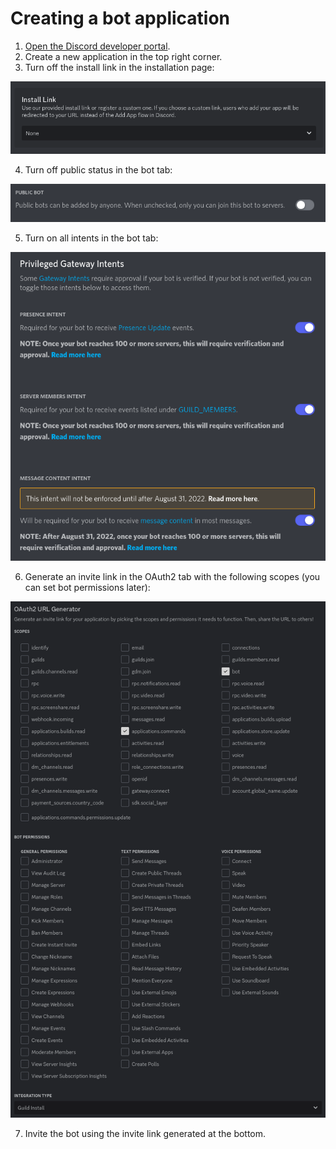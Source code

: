 # Creating a bot application

1. [Open the Discord developer portal](https://discord.com/developers/applications).
2. Create a new application in the top right corner.
3. Turn off the install link in the installation page:

![Install link page](img/installLink.png)

4. Turn off public status in the bot tab:

![Image showing a Discord selection box](img/botPublic.png)

5. Turn on all intents in the bot tab:

![Image showing a Discord selection box](img/botPage.png)

6. Generate an invite link in the OAuth2 tab with the following scopes (you can set bot permissions later):

![Image showing a Discord selection box](img/botScopes.png)

7. Invite the bot using the invite link generated at the bottom.
